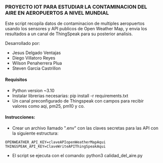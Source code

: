 
### PROYECTO IOT PARA ESTUDIAR LA CONTAMINACION DEL AIRE EN AEROPUERTOS A NIVEL MUNDIAL

Este script recopila datos de contaminacion de multiples aeropuertos usando los sensores y API publicos de Open Weather Map, y envia los resultados a un canal de ThingSpeak para su posterior analisis.

Desarrollado por:

* Jesus Delgado Ventajas
* Diego Villatoro Reyes
* Wilson Penaherrera Plua
* Steven Garcia Castrillon

#### Requisitos
* Python version ~3.10
* Instalar librerias necesarias: pip install -r requirements.txt
* Un canal preconfigurado de Thingspeak con campos para recibir valores como aqi, pm25, pm10 y co.
#### Instrucciones:

* Crear un archivo llamado ".env" con las claves secretas para las API con la siguiente estructura:
```
OPENWEATHER_API_KEY=claveAPIopenWeatherMapAqui
THINGSPEAK_API_KEY=ClaveWriteAPIThingSpeakAqui
```
* El script se ejecuta con el comando: python3 calidad_del_aire.py
